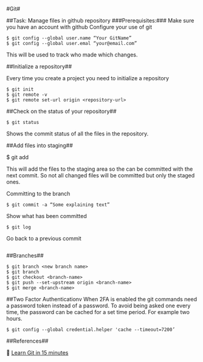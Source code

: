 #Git#

##Task: Manage files in github repository
###Prerequisites:### 
Make sure you have an account with github
Configure your use of git

```
$ git config --global user.name “Your GitName”
$ git config --global user.emal “your@email.com”
```
This will be used to track who made which changes.

##Initialize a repository##

Every time you create a project you need to initialize a repository

```
$ git init
$ git remote -v
$ git remote set-url origin <repository-url>
```
##Check on the status of your repository##
```
$ git status
```
Shows the commit status of all the files in the repository.

##Add files into staging##

$ git add <files>

This will add the files to the staging area so the can be committed with the next commit. So not all changed files will be committed but only the staged ones.

Committing to the branch
```
$ git commit -a “Some explaining text”
```

Show what has been committed 
```
$ git log
```

Go back to a previous commit

```$ git checkout <hash from log>
```

##Branches##
```
$ git branch <new branch name>
$ git branch 
$ git checkout <branch-name>
$ git push --set-upstream origin <branch-name>
$ git merge <branch-name>
```
##Two Factor Authenticationv
When 2FA is enabled the git commands need a password token instead of a password. To avoid being asked one every time, the password can be cached for a set time period. For example two hours.

```
$ git config --global credential.helper 'cache --timeout=7200’
```

##References##

:link: [Learn Git in 15 minutes](https://www.youtube.com/watch?v=USjZcfj8yxE)
